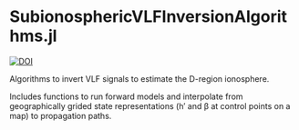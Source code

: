 # SubionosphericVLFInversionAlgorithms.jl

[![DOI](https://zenodo.org/badge/355639135.svg)](https://zenodo.org/badge/latestdoi/355639135)

Algorithms to invert VLF signals to estimate the D-region ionosphere.

Includes functions to run forward models and interpolate from geographically grided state representations (h′ and β at control points on a map) to propagation paths.
 